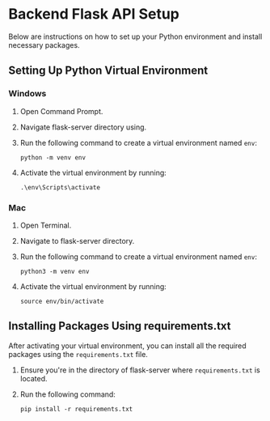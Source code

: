 # Backend Flask API Setup

Below are instructions on how to set up your Python environment and install necessary packages.

## Setting Up Python Virtual Environment

### Windows

1. Open Command Prompt.
2. Navigate flask-server directory using.
3. Run the following command to create a virtual environment named `env`:

    ```
    python -m venv env
    ```

4. Activate the virtual environment by running:

    ```
    .\env\Scripts\activate
    ```

### Mac

1. Open Terminal.
2. Navigate to flask-server directory.
3. Run the following command to create a virtual environment named `env`:

    ```
    python3 -m venv env
    ```

4. Activate the virtual environment by running:

    ```
    source env/bin/activate
    ```

## Installing Packages Using requirements.txt

After activating your virtual environment, you can install all the required packages using the `requirements.txt` file.

1. Ensure you're in the directory of flask-server where `requirements.txt` is located.
2. Run the following command:

    ```
    pip install -r requirements.txt
    ```

